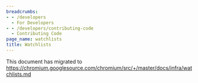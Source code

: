 ```yaml
---
breadcrumbs:
- - /developers
  - For Developers
- - /developers/contributing-code
  - Contributing Code
page_name: watchlists
title: Watchlists
---
```


This document has migrated to
<https://chromium.googlesource.com/chromium/src/+/master/docs/infra/watchlists.md>